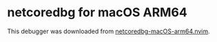# netcoredbg for macOS ARM64

This debugger was downloaded from [netcoredbg-macOS-arm64.nvim](https://github.com/Cliffback/netcoredbg-macOS-arm64.nvim).

